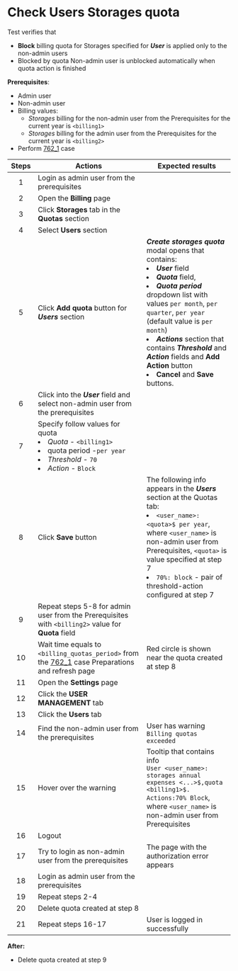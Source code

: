 # Check Users Storages quota

Test verifies that
- **Block** billing quota for Storages specified for ***User*** is applied only to the non-admin users
- Blocked by quota Non-admin user is unblocked automatically when quota action is finished

**Prerequisites**:
- Admin user
- Non-admin user
- Billing values:
  - *Storages* billing for the non-admin user from the Prerequisites for the current year is `<billing1>`
  - *Storages* billing for the admin user from the Prerequisites for the current year is `<billing2>`
- Perform [762_1](762_1.md) case

| Steps | Actions | Expected results |
| :---: | --- | --- |
| 1 | Login as admin user from the prerequisites | |
| 2 | Open the **Billing** page | |
| 3 | Click **Storages** tab in the **Quotas** section | |
| 4 | Select **Users** section | | 
| 5 | Click **Add quota** button for ***Users*** section | ***Create storages quota*** modal opens that contains: <li> ***User*** field <li> ***Quota*** field, <li> ***Quota period*** dropdown list with values `per month`, `per quarter`, `per year` (default value is `per month`) <li> ***Actions*** section that contains ***Threshold*** and ***Action*** fields and **Add Action** button <li> **Cancel** and **Save** buttons. |
| 6 | Click into the ***User*** field and select non-admin user from the prerequisites | |
| 7 | Specify follow values for quota <li> *Quota* - `<billing1>` <li> quota period -`per year` <li> *Threshold* - `70` <li> *Action* - `Block` | |
| 8 | Click **Save** button | The following info appears in the ***Users*** section at the Quotas tab: <li> `<user_name>: <quota>$ per year`, where `<user_name>` is non-admin user from Prerequisites, `<quota>` is value specified at step 7 <li> `70%: block` - pair of threshold-action configured at step 7 |
| 9 | Repeat steps 5-8 for admin user from the Prerequisites with `<billing2>` value for **Quota** field |
| 10 | Wait time equals to `<billing_quotas_period>` from the [762_1](762_1.md) case Preparations and refresh page | Red circle is shown near the quota created at step 8|
| 11 | Open the **Settings** page | |
| 12 | Click the **USER MANAGEMENT** tab | |
| 13 | Click the **Users** tab | |
| 14 | Find the non-admin user from the prerequisites | User has warning `Billing quotas exceeded` |
| 15 | Hover over the warning | Tooltip that contains info <br> `User <user_name>: storages annual expenses <...>$,quota <billing1>$. Actions:70% Block`, where `<user_name>` is non-admin user from Prerequisites |
| 16 | Logout | |
| 17 | Try to login as non-admin user from the prerequisites | The page with the authorization error appears |
| 18 | Login as admin user from the prerequisites | |
| 19 | Repeat steps 2-4 | |
| 20 | Delete quota created at step 8 | |
| 21 | Repeat steps 16-17 | User is logged in successfully |

**After:**
- Delete quota created at step 9
